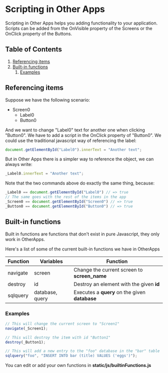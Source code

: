 # Scripting in Other Apps

Scripting in Other Apps helps you adding functionality to your application.
Scripts can be added from the OnVisible property of the Screens or the OnClick property of the Buttons.

## Table of Contents
1. [Referencing items](#referencing-items)
2. [Built-in functions](#built-in-functions)
    1. [Examples](#examples)

## Referencing items
Suppose we have the following scenario:
- Screen0
    - Label0
    - Button0

And we want to change "Label0" text for another one when clicking "Button0". We have to add a script in the OnClick property of "Button0".
We could use the traditional javascript way of referencing the label:
```js
document.getElementById("Label0").innerText = "Another text";
```
But in Other Apps there is a simpler way to reference the object, we can always write:
```js
_Label0.innerText = "Another text";
```
Note that the two commands above do exactly the same thing, because:
```js
_Label0 == document.getElementById("Label0") // => true
// The same goes with the rest of the items in the app
_Screen0 == document.getElementById("Screen0") // => true
_Button0 == document.getElementById("Button0") // => true
```

## Built-in functions
Built in functions are functions that don't exist in pure Javascript, they only work in OtherApps.

Here's a list of some of the current built-in functions we have in OtherApps

| Function      | Variables | Function
|---|---|---|
| navigate | screen | Change the current screen to **screen_name** |
| destroy | id | Destroy an element with the given **id** |
| sqlquery | database, query     | Executes a **query** on the given **database** |

### Examples

```js
// This will change the current screen to "Screen1"
navigate(_Screen1);

// This will destroy the item with id "Button1"
destroy(_Button1);

// This will add a new entry to the "foo" database in the "bar" table
sqlquery("foo", "INSERT INTO bar (title) VALUES ('eggs')");
```

You can edit or add your own functions in **static/js/builtinFunctions.js**